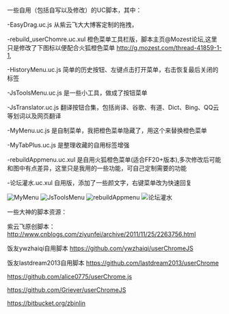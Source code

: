 一些自用（包括自写以及修改）的UC脚本，其中：

-EasyDrag.uc.js 从紫云飞大大博客定制的拖拽，

-rebuild_userChomre.uc.xul 橙色菜单工具栏版，脚本主页@Mozest论坛,这里只是修改了下图标以便配合火狐橙色菜单  http://g.mozest.com/thread-41859-1-1,

-HistoryMenu.uc.js 简单的历史按钮、左键点击打开菜单，右击恢复最后关闭的标签

-JsToolsMenu.uc.js 是一些小工具，做成了按钮菜单

-JsTranslator.uc.js 翻译按钮合集，包括尚译、谷歌、有道、Dict、Bing、QQ云等划词以及网页翻译

-MyMenu.uc.js 是自制菜单，我把橙色菜单隐藏了，用这个来替换橙色菜单

-MyTabPlus.uc.js 是整理收藏的自用标签增强

-rebuildAppmenu.uc.xul 是自用火狐橙色菜单(适合FF20+版本),多次修改后可能和图中有点差异，这里只是我用的一些功能，可自己定制需要的功能

-论坛灌水.uc.xul 自用版，添加了一些颜文字，右键菜单改为快速回复

![MyMenu](http://g.hiphotos.baidu.com/album/s%3D680%3Bq%3D90/sign=15e4445f8644ebf869716737e9c2a617/bba1cd11728b4710c7968090c2cec3fdfc032334.jpg)
![JsToolsMenu](http://f.hiphotos.baidu.com/album/s%3D680%3Bq%3D90/sign=8ba0230c0d33874498c52c746134a8c4/d000baa1cd11728b3a94f17ec9fcc3cec3fd2c34.jpg)
![rebuildAppmenu](http://a.ikafan.com/attachment/forum/201303/28/18335330gzqae3gygyia0e.png)
![论坛灌水](http://d.hiphotos.baidu.com/album/s%3D680%3Bq%3D90/sign=e6b364ca21a446237acaa66aa8190333/4034970a304e251f1e5bfa48a686c9177e3e53d5.jpg)

一些大神的脚本资源：

紫云飞原创脚本： http://www.cnblogs.com/ziyunfei/archive/2011/11/25/2263756.html

饭友ywzhaiqi自用脚本  https://github.com/ywzhaiqi/userChromeJS

饭友lastdream2013自用脚本  https://github.com/lastdream2013/userChrome

https://github.com/alice0775/userChrome.js

https://github.com/Griever/userChromeJS


https://bitbucket.org/zbinlin
